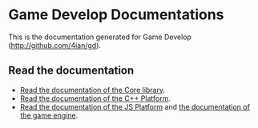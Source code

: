 Game Develop Documentations
===========================

This is the documentation generated for Game Develop (http://github.com/4ian/gd).

Read the documentation
----------------------

  * [Read the documentation of the Core library](http://4ian.github.io/GD-Documentation/GDCore%20Documentation).
  * [Read the documentation of the C++ Platform](http://4ian.github.io/GD-Documentation/GDCpp%20Documentation).
  * [Read the documentation of the JS Platform](http://4ian.github.io/GD-Documentation/GDJS%20Documentation) and [the documentation of the game engine](http://4ian.github.io/GD-Documentation/GDJS%20Runtime%20Documentation).